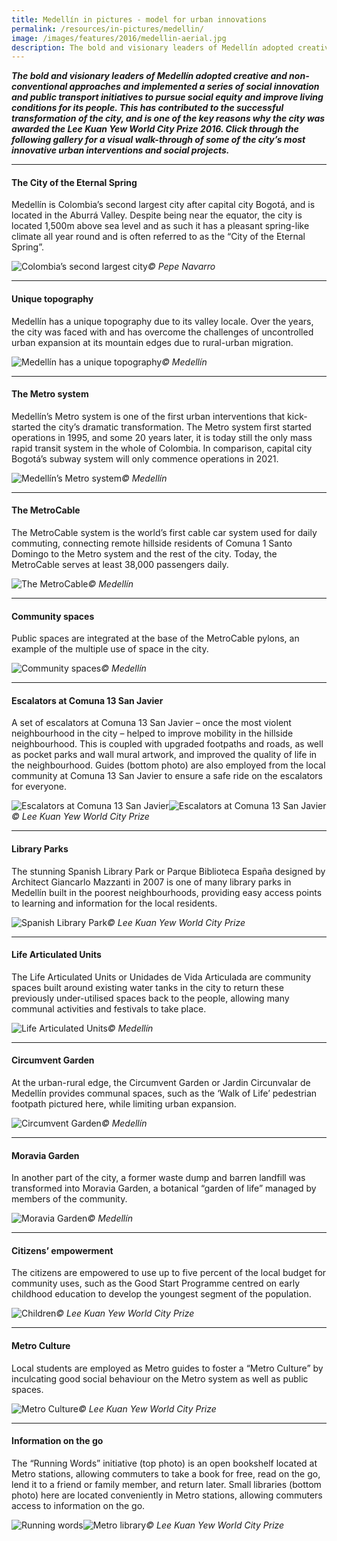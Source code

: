```yaml
---
title: Medellín in pictures - model for urban innovations
permalink: /resources/in-pictures/medellin/
image: /images/features/2016/medellin-aerial.jpg
description: The bold and visionary leaders of Medellín adopted creative and non-conventional approaches and implemented a series of social innovation and public transport initiatives to pursue social equity and improve living conditions for its people. This has contributed to the successful transformation of the city, and is one of the key reasons why the city was awarded the Lee Kuan Yew World City Prize 2016. Click through the following gallery for a visual walk-through of some of the city’s most innovative urban interventions and social projects.
---
```


***The bold and visionary leaders of Medellín adopted creative and non-conventional approaches and implemented a series of social innovation and public transport initiatives to pursue social equity and improve living conditions for its people. This has contributed to the successful transformation of the city, and is one of the key reasons why the city was awarded the Lee Kuan Yew World City Prize 2016. Click through the following gallery for a visual walk-through of some of the city’s most innovative urban interventions and social projects.***

---

#### **The City of the Eternal Spring**

Medellín is Colombia’s second largest city after capital city Bogotá, and is located in the Aburrá Valley. Despite being near the equator, the city is located 1,500m above sea level and as such it has a pleasant spring-like climate all year round and is often referred to as the “City of the Eternal Spring”.

![Colombia’s second largest city](/images/features/2016/medellin-aerial.jpg/)*© Pepe Navarro*

---

#### **Unique topography**

Medellín has a unique topography due to its valley locale. Over the years, the city was faced with and has overcome the challenges of uncontrolled urban expansion at its mountain edges due to rural-urban migration.

![Medellín has a unique topography](/images/features/2016/medellin-aerial2.jpg/)*© Medellín*

---

#### **The Metro system**

Medellín’s Metro system is one of the first urban interventions that kick-started the city’s dramatic transformation. The Metro system first started operations in 1995, and some 20 years later, it is today still the only mass rapid transit system in the whole of Colombia. In comparison, capital city Bogotá’s subway system will only commence operations in 2021. 

![Medellín’s Metro system](/images/features/2016/metro-system.jpg/)*© Medellín*

---

#### **The MetroCable**

The MetroCable system is the world’s first cable car system used for daily commuting, connecting remote hillside residents of Comuna 1 Santo Domingo to the Metro system and the rest of the city. Today, the MetroCable serves at least 38,000 passengers daily. 
 
![The MetroCable](/images/features/2016/metrocable.jpg/)*© Medellín*

---

#### **Community spaces**

Public spaces are integrated at the base of the MetroCable pylons, an example of the multiple use of space in the city. 
 
![Community spaces](/images/features/2016/community-spaces.jpg/)*© Medellín*

---

#### **Escalators at Comuna 13 San Javier**

A set of escalators at Comuna 13 San Javier – once the most violent neighbourhood in the city – helped to improve mobility in the hillside neighbourhood. This is coupled with upgraded footpaths and roads, as well as pocket parks and wall mural artwork, and improved the quality of life in the neighbourhood. Guides (bottom photo) are also employed from the local community at Comuna 13 San Javier to ensure a safe ride on the escalators for everyone.
 
![Escalators at Comuna 13 San Javier](/images/features/2016/escalators.jpg/)![Escalators at Comuna 13 San Javier](/images/features/2016/escalators2.jpg/)*© Lee Kuan Yew World City Prize*

---

#### **Library Parks**

The stunning Spanish Library Park or Parque Biblioteca España designed by Architect Giancarlo Mazzanti in 2007 is one of many library parks in Medellín built in the poorest neighbourhoods, providing easy access points to learning and information for the local residents.
 
![Spanish Library Park](/images/features/2016/library-park.jpg/)*© Lee Kuan Yew World City Prize*

---

#### **Life Articulated Units**

The Life Articulated Units or Unidades de Vida Articulada are community spaces built around existing water tanks in the city to return these previously under-utilised spaces back to the people, allowing many communal activities and festivals to take place. 
 
![Life Articulated Units](/images/features/2016/life-articulated-units.jpg/)*© Medellín*

---

#### **Circumvent Garden**

At the urban-rural edge, the Circumvent Garden or Jardin Circunvalar de Medellín provides communal spaces, such as the ‘Walk of Life’ pedestrian footpath pictured here, while limiting urban expansion. 
 
![Circumvent Garden](/images/features/2016/circumvent-garden2.jpg/)*© Medellín*

---

#### **Moravia Garden**

In another part of the city, a former waste dump and barren landfill was transformed into Moravia Garden, a botanical “garden of life” managed by members of the community. 
 
![Moravia Garden](/images/features/2016/moravia-garden.jpg/)*© Medellín*

---

#### **Citizens’ empowerment**

The citizens are empowered to use up to five percent of the local budget for community uses, such as the Good Start Programme centred on early childhood education to develop the youngest segment of the population. 

![Children](/images/features/2016/good-start-programme.jpg/)*© Lee Kuan Yew World City Prize*

---

#### **Metro Culture**

Local students are employed as Metro guides to foster a “Metro Culture” by inculcating good social behaviour on the Metro system as well as public spaces.  

![Metro Culture](/images/features/2016/metro-culture.jpg/)*© Lee Kuan Yew World City Prize*

---

#### **Information on the go**

The “Running Words” initiative (top photo) is an open bookshelf located at Metro stations, allowing commuters to take a book for free, read on the go, lend it to a friend or family member, and return later. Small libraries (bottom photo) here are located conveniently in Metro stations, allowing commuters access to information on the go.   

![Running words](/images/features/2016/running-words.jpg/)![Metro library](/images/features/2016/metro-library.jpg/)*© Lee Kuan Yew World City Prize*
